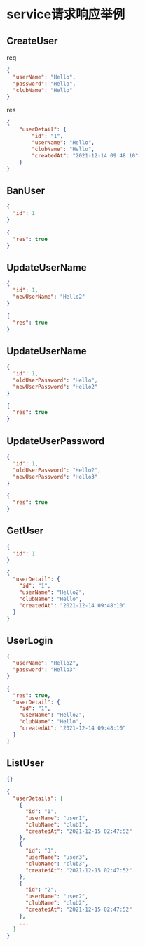 # service请求响应举例

## CreateUser
req
```json
{
  "userName": "Hello",
  "password": "Hello",
  "clubName": "Hello"
}
```
res
```json
{
    "userDetail": {
        "id": "1",
        "userName": "Hello",
        "clubName": "Hello",
        "createdAt": "2021-12-14 09:48:10"
    }
}
```

## BanUser

```json
{
  "id": 1
}
```

```json
{
  "res": true
}
```

## UpdateUserName

```json
{
  "id": 1,
  "newUserName": "Hello2"
}
```

```json
{
  "res": true
}
```

## UpdateUserName

```json
{
  "id": 1,
  "oldUserPassword": "Hello",
  "newUserPassword": "Hello2"
}
```

```json
{
  "res": true
}
```

## UpdateUserPassword

```json
{
  "id": 1,
  "oldUserPassword": "Hello2",
  "newUserPassword": "Hello3"
}
```

```json
{
  "res": true
}
```

## GetUser

```json
{
  "id": 1
}
```

```json
{
  "userDetail": {
    "id": "1",
    "userName": "Hello2",
    "clubName": "Hello",
    "createdAt": "2021-12-14 09:48:10"
  }
}
```

## UserLogin

```json
{
  "userName": "Hello2",
  "password": "Hello3"
}
```

```json
{
  "res": true,
  "userDetail": {
    "id": "1",
    "userName": "Hello2",
    "clubName": "Hello",
    "createdAt": "2021-12-14 09:48:10"
  }
}
```

## ListUser

```json
{}
```

```json
{
  "userDetails": [
    {
      "id": "1",
      "userName": "user1",
      "clubName": "club1",
      "createdAt": "2021-12-15 02:47:52"
    },
    {
      "id": "3",
      "userName": "user3",
      "clubName": "club3",
      "createdAt": "2021-12-15 02:47:52"
    },
    {
      "id": "2",
      "userName": "user2",
      "clubName": "club2",
      "createdAt": "2021-12-15 02:47:52"
    },
    ...
  ]
}
```